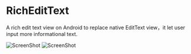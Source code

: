 # RichEditText
A rich edit text view on Android to replace native EditText view，it let user input more informational text.

![ScreenShot](https://raw.githubusercontent.com/eastearly/RichEditText/master/raw/screen-shot/addlink.png)
![ScreenShot](https://raw.githubusercontent.com/eastearly/RichEditText/master/raw/screen-shot/changefontcolor.png)
